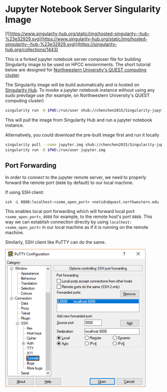 # Jupyter Notebook Server Singularity Image
[![https://www.singularity-hub.org/static/img/hosted-singularity--hub-%23e32929.svg](https://www.singularity-hub.org/static/img/hosted-singularity--hub-%23e32929.svg)](https://singularity-hub.org/collections/1443)

This is a forked jupyter notebook server composer file for building Singularity image to be used on HPCC envionrments. The short tutorial below are designed for [Northwestern University's QUEST computing cluster](https://www.it.northwestern.edu/research/user-services/quest/overview.html).

The Singularity image will be build automatically and is hosted on [Singularity Hub](https://www.singularity-hub.org). To invoke a jupyter notebook instance without using any sudo previlage use (for example, on Northwestern University's QUEST computing cluster)

```bash
singularity run -B $PWD:/run/user shub://chenchen2015/Singularity-jupyter
```
This will pull the image from Singularity Hub and run a jupyter notebook instance.

Alternatively, you could download the pre-built image first and run it locally
```bash
singularity pull --name jupyter.img shub://chenchen2015/Singularity-jupyter
singularity run -B $PWD:/run/user jupyter.img
```

## Port Forwarding
In order to connect to the jupyter remote server, we need to properly forward the remote port (`8888` by default) to our local machine.

If using SSH client:
```
ssh -L 8888:localhost:<some_open_port> <netid>@quest.northwestern.edu
```
This enables local port forwarding which will forward local port `<some_open_port>`, `8888` for example, to the remote host's port `8888`. This way we can establish connection directly by using `localhost:<some_open_port>` in our local machine as if it is running on the remote machine.

Similarly, SSH client like PuTTY can do the same.

![](/imgs/port-forwarding-PuTTY.png)
